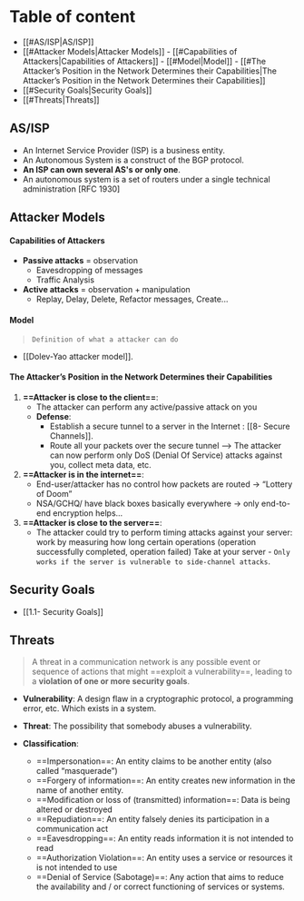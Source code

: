 # Table of content

- [[#AS/ISP|AS/ISP]]
- [[#Attacker Models|Attacker Models]]
		- [[#Capabilities of Attackers|Capabilities of Attackers]]
		- [[#Model|Model]]
		- [[#The Attacker’s Position in the Network Determines their Capabilities|The Attacker’s Position in the Network Determines their Capabilities]]
- [[#Security Goals|Security Goals]]
- [[#Threats|Threats]]

## AS/ISP

- An Internet Service Provider (ISP) is a business entity.
- An Autonomous System is a construct of the BGP protocol. 
- **An ISP can own several AS's or only one**. 
- An autonomous system is a set of routers under a single technical administration [RFC 1930]

## Attacker Models
#### Capabilities of Attackers
- **Passive attacks** = observation
	- Eavesdropping of messages 
	- Traffic Analysis
- **Active attacks** = observation + manipulation 
	- Replay, Delay, Delete, Refactor messages, Create...
#### Model
>  `Definition of what a attacker can do`
- [[Dolev-Yao attacker model]].
#### The Attacker’s Position in the Network Determines their Capabilities
1. **==Attacker is close to the client==**:
	- The attacker can perform any active/passive attack on you
	- **Defense**:
		- Establish a secure tunnel to a server in the Internet : [[8- Secure Channels]].
		- Route all your packets over the secure tunnel
		--> The attacker can now perform only DoS (Denial Of Service) attacks against you, collect meta data, etc.
2. **==Attacker is in the internet==**:
	- End-user/attacker has no control how packets are routed → “Lottery of Doom”
	- NSA/GCHQ/ have black boxes basically everywhere → only end-to-end encryption helps...
3. **==Attacker is close to the server==**:
	- The attacker could try to perform timing attacks against your server: work by measuring how long certain operations (operation successfully completed, operation failed) Take at your server - `Only works if the server is vulnerable to side-channel attacks`.

## Security Goals
- [[1.1- Security Goals]]

## Threats

> A threat in a communication network is any possible event or sequence of actions that might ==exploit a vulnerability==, leading to a **violation of one or more security goals**.

- **Vulnerability**: A design flaw in a cryptographic protocol, a programming error, etc. Which exists in a system.
- **Threat**: The possibility that somebody abuses a vulnerability.

- **Classification**:
	- ==Impersonation==: An entity claims to be another entity (also called “masquerade”)
	- ==Forgery of information==: An entity creates new information in the name of another entity.
	- ==Modification or loss of (transmitted) information==: Data is being altered or destroyed
	- ==Repudiation==: An entity falsely denies its participation in a communication act
	- ==Eavesdropping==: An entity reads information it is not intended to read
	- ==Authorization Violation==: An entity uses a service or resources it is not intended to use
	- ==Denial of Service (Sabotage)==: Any action that aims to reduce the availability and / or correct functioning of services or systems.

